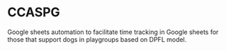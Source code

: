 # CCASPG
Google sheets automation to facilitate time tracking in Google sheets for those that support dogs in playgroups based on DPFL model.
